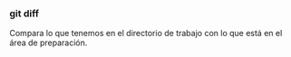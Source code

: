 ### git diff
Compara lo que tenemos en el directorio de trabajo con lo que está en el área de preparación.